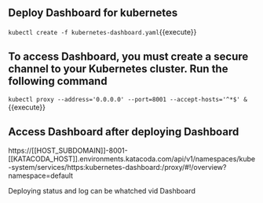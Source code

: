 ## Deploy Dashboard for kubernetes
`kubectl create -f kubernetes-dashboard.yaml`{{execute}}

## To access Dashboard, you must create a secure channel to your Kubernetes cluster. Run the following command
`kubectl proxy --address='0.0.0.0' --port=8001 --accept-hosts='^*$' &`{{execute}}

## Access Dashboard after deploying Dashboard 
https://[[HOST_SUBDOMAIN]]-8001-[[KATACODA_HOST]].environments.katacoda.com/api/v1/namespaces/kube-system/services/https:kubernetes-dashboard:/proxy/#!/overview?namespace=default

Deploying status and log can be whatched vid Dashboard